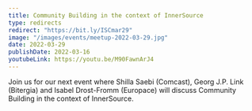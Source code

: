 ```yaml
---
title: Community Building in the context of InnerSource
type: redirects
redirect: "https://bit.ly/ISCmar29"
image: "/images/events/meetup-2022-03-29.jpg"
date: 2022-03-29
publishDate: 2022-03-16
youtubeLink: https://youtu.be/M90FawnArJ4
---
```


Join us for our next event where Shilla Saebi (Comcast), Georg J.P. Link (Bitergia) and Isabel Drost-Fromm (Europace) will discuss Community Building in the context of InnerSource.
